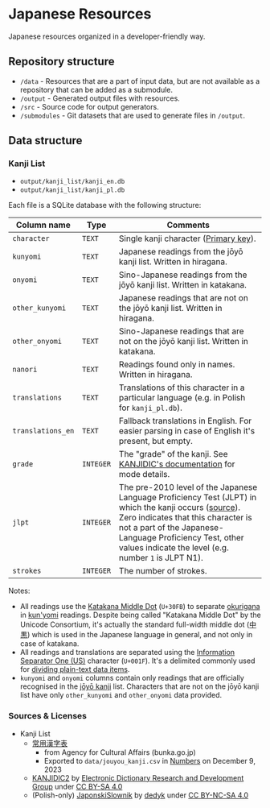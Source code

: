 # Japanese Resources

Japanese resources organized in a developer-friendly way.

## Repository structure

- `/data` - Resources that are a part of input data, but are not available as a repository that can be added as a submodule.
- `/output` - Generated output files with resources.
- `/src` - Source code for output generators.
- `/submodules` - Git datasets that are used to generate files in `/output`.

## Data structure

### Kanji List

- `output/kanji_list/kanji_en.db`
- `output/kanji_list/kanji_pl.db`

Each file is a SQLite database with the following structure:

| Column name       | Type      | Comments                                                                                                                                                                                                                                                                                                                  |
| ----------------- | --------- | ------------------------------------------------------------------------------------------------------------------------------------------------------------------------------------------------------------------------------------------------------------------------------------------------------------------------- |
| `character`       | `TEXT`    | Single kanji character ([Primary key](https://en.wikipedia.org/wiki/Primary_key)).                                                                                                                                                                                                                                        |
| `kunyomi`         | `TEXT`    | Japanese readings from the jōyō kanji list. Written in hiragana.                                                                                                                                                                                                                                                          |
| `onyomi`          | `TEXT`    | Sino-Japanese readings from the jōyō kanji list. Written in katakana.                                                                                                                                                                                                                                                     |
| `other_kunyomi`   | `TEXT`    | Japanese readings that are not on the jōyō kanji list. Written in hiragana.                                                                                                                                                                                                                                               |
| `other_onyomi`    | `TEXT`    | Sino-Japanese readings that are not on the jōyō kanji list. Written in katakana.                                                                                                                                                                                                                                          |
| `nanori`          | `TEXT`    | Readings found only in names. Written in hiragana.                                                                                                                                                                                                                                                                        |
| `translations`    | `TEXT`    | Translations of this character in a particular language (e.g. in Polish for `kanji_pl.db`).                                                                                                                                                                                                                               |
| `translations_en` | `TEXT`    | Fallback translations in English. For easier parsing in case of English it's present, but empty.                                                                                                                                                                                                                          |
| `grade`           | `INTEGER` | The "grade" of the kanji. See [KANJIDIC's documentation](http://www.edrdg.org/wiki/index.php/KANJIDIC_Project#Content_&_Format) for mode details.                                                                                                                                                                         |
| `jlpt`            | `INTEGER` | The pre-2010 level of the Japanese Language Proficiency Test (JLPT) in which the kanji occurs ([source](http://www.edrdg.org/wiki/index.php/KANJIDIC_Project)). Zero indicates that this character is not a part of the Japanese-Language Proficiency Test, other values indicate the level (e.g. number `1` is JLPT N1). |
| `strokes`         | `INTEGER` | The number of strokes.                                                                                                                                                                                                                                                                                                    |

Notes:

- All readings use the [Katakana Middle Dot](https://www.compart.com/en/unicode/U+30FB) (`U+30FB`) to separate [okurigana](https://en.wikipedia.org/wiki/Okurigana) in [kun'yomi](<https://en.wikipedia.org/wiki/Kanji#Kun'yomi_(native_reading)>) readings. Despite being called "Katakana Middle Dot" by the Unicode Consortium, it's actually the standard full-width middle dot ([中黒](https://ja.wikipedia.org/wiki/中黒#日本語)) which is used in the Japanese language in general, and not only in case of katakana.
- All readings and translations are separated using the [Information Separator One (US)](https://www.compart.com/en/unicode/U+001F) character (`U+001F`). It's a delimited commonly used for [dividing plain-text data items](https://en.wikipedia.org/wiki/C0_and_C1_control_codes#Field_separators).
- `kunyomi` and `onyomi` columns contain only readings that are officially recognised in the [jōyō kanji](https://en.wikipedia.org/wiki/Jōyō_kanji) list. Characters that are not on the jōyō kanji list have only `other_kunyomi` and `other_onyomi` data provided.

### Sources & Licenses

- Kanji List
  - [常用漢字表](https://www.bunka.go.jp/kokugo_nihongo/sisaku/joho/joho/kijun/naikaku/kanji/joyokanjisakuin/index.html)
    - from Agency for Cultural Affairs (bunka.go.jp)
    - Exported to `data/jouyou_kanji.csv` in [Numbers](<https://en.wikipedia.org/wiki/Numbers_(spreadsheet)>) on December 9, 2023
  - [KANJIDIC2](http://www.edrdg.org/wiki/index.php/KANJIDIC_Project) by [Electronic Dictionary Research and Development Group](http://www.edrdg.org) under [CC BY-SA 4.0](https://creativecommons.org/licenses/by-sa/4.0)
  - (Polish-only) [JaponskiSlownik](https://github.com/dedyk/JaponskiSlownik) by [dedyk](https://github.com/dedyk) under [CC BY-NC-SA 4.0](https://creativecommons.org/licenses/by-nc-sa/4.0)
